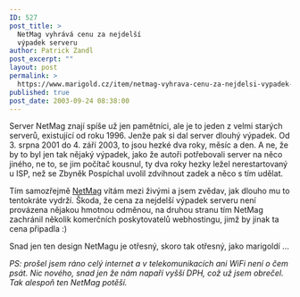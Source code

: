 ```yaml
---
ID: 527
post_title: >
  NetMag vyhrává cenu za nejdelší
  výpadek serveru
author: Patrick Zandl
post_excerpt: ""
layout: post
permalink: >
  https://www.marigold.cz/item/netmag-vyhrava-cenu-za-nejdelsi-vypadek-serveru
published: true
post_date: 2003-09-24 08:38:00
---
```

<P>Server NetMag znají spíše už jen pamětníci, ale je to jeden z velmi starých serverů, existující od roku 1996. Jenže pak si dal server dlouhý výpadek. Od 3. srpna 2001 do 4. září 2003, to jsou hezké dva roky, měsíc a den. A ne, že by to byl jen tak nějaký výpadek, jako že autoři potřebovali server na něco jiného, ne to, se jim počítač kousnul, ty dva roky hezky ležel nerestartovaný u ISP, než se Zbyněk Pospíchal uvolil zdvihnout zadek a něco s tím udělat. </P>
<P>Tím samozřejmě <A href="http://www.netmag.cz/">NetMag</A> vítám mezi živými a jsem zvědav, jak dlouho mu to tentokráte vydrží. Škoda, že cena za nejdelší výpadek serveru není provázena nějakou hmotnou odměnou, na druhou stranu tím NetMag zachránil několik komerčních poskytovatelů webhostingu, jimž by jinak ta cena připadla :) </P>
<P>Snad jen ten design NetMagu je otřesný, skoro tak otřesný, jako marigoldí ...</P>
<P><EM>PS: prošel jsem ráno celý internet a v telekomunikacích ani WiFi není o čem psát. Nic nového, snad jen že nám napaří vyšší DPH, což už jsem obrečel. Tak alespoň ten NetMag potěší.</EM></P>